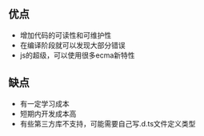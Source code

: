 
## 优点
- 增加代码的可读性和可维护性
- 在编译阶段就可以发现大部分错误
- js的超级，可以使用很多ecma新特性

## 缺点
- 有一定学习成本
- 短期内开发成本高
- 有些第三方库不支持，可能需要自己写.d.ts文件定义类型

